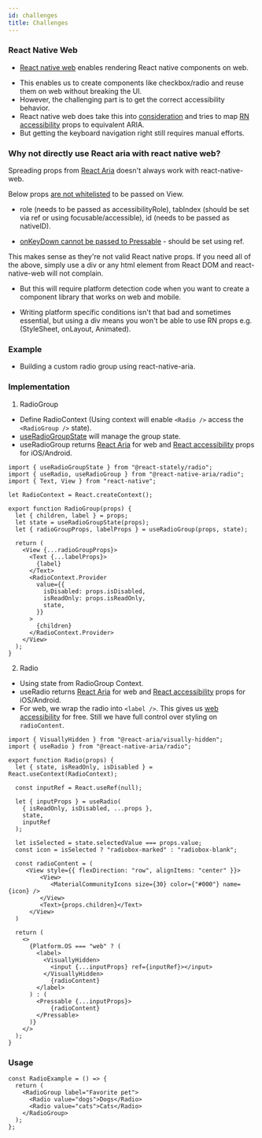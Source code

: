 ```yaml
---
id: challenges
title: Challenges
---
```


### React Native Web

- [React native web](https://github.com/necolas/react-native-web) enables rendering React native components on web.
<!-- - This gives us access to components like Modal/Virtualized list (FlatList) out of the box with react-native-web. -->
- This enables us to create components like checkbox/radio and reuse them on web without breaking the UI.
- However, the challenging part is to get the correct accessibility behavior.
- React native web does take this into [consideration](https://necolas.github.io/react-native-web/docs/?path=/docs/guides-accessibility--page) and tries to map [RN accessibility](https://reactnative.dev/docs/accessibility) props to equivalent ARIA.
- But getting the keyboard navigation right still requires manual efforts.

### Why not directly use React aria with react native web?

Spreading props from [React Aria](https://react-spectrum.adobe.com/react-aria/) doesn't always work with react-native-web.

Below props [are not whitelisted](https://github.com/necolas/react-native-web/blob/master/packages/react-native-web/src/exports/View/index.js#L25) to be passed on View.

- role (needs to be passed as accessibilityRole), tabIndex (should be set via ref or using focusable/accessible), id (needs to be passed as nativeID).

- [onKeyDown cannot be passed to Pressable](https://github.com/necolas/react-native-web/issues/1862) - should be set using ref.

This makes sense as they're not valid React native props. If you need all of the above, simply use a div or any html element from React DOM and react-native-web will not complain.

- But this will require platform detection code when you want to create a component library that works on web and mobile.

- Writing platform specific conditions isn't that bad and sometimes essential, but using a div means you won't be able to use RN props e.g. (StyleSheet, onLayout, Animated).

### Example

- Building a custom radio group using react-native-aria.

### Implementation

1. RadioGroup

- Define RadioContext (Using context will enable `<Radio />` access the `<RadioGroup />` state).
- [useRadioGroupState](https://react-spectrum.adobe.com/react-stately/useRadioGroupState.html) will manage the group state.
- useRadioGroup returns [React Aria](https://react-spectrum.adobe.com/react-aria/useRadioGroup.html) for web and [React accessibility](https://reactnative.dev/docs/accessibility) props for iOS/Android.

```
import { useRadioGroupState } from "@react-stately/radio";
import { useRadio, useRadioGroup } from "@react-native-aria/radio";
import { Text, View } from "react-native";

let RadioContext = React.createContext();

export function RadioGroup(props) {
  let { children, label } = props;
  let state = useRadioGroupState(props);
  let { radioGroupProps, labelProps } = useRadioGroup(props, state);

  return (
    <View {...radioGroupProps}>
      <Text {...labelProps}>
        {label}
      </Text>
      <RadioContext.Provider
        value={{
          isDisabled: props.isDisabled,
          isReadOnly: props.isReadOnly,
          state,
        }}
      >
        {children}
      </RadioContext.Provider>
    </View>
  );
}

```

2. Radio

- Using state from RadioGroup Context.
- useRadio returns [React Aria](https://react-spectrum.adobe.com/react-aria/useRadioGroup.html) for web and [React accessibility](https://reactnative.dev/docs/accessibility) props for iOS/Android.
- For web, we wrap the radio into `<label />`. This gives us [web accessibility](https://www.w3.org/TR/wai-aria-practices-1.1/examples/radio/radio-1/radio-1.html) for free.
  Still we have full control over styling on `radioContent`.

```
import { VisuallyHidden } from "@react-aria/visually-hidden";
import { useRadio } from "@react-native-aria/radio";

export function Radio(props) {
  let { state, isReadOnly, isDisabled } = React.useContext(RadioContext);

  const inputRef = React.useRef(null);

  let { inputProps } = useRadio(
    { isReadOnly, isDisabled, ...props },
    state,
    inputRef
  );

  let isSelected = state.selectedValue === props.value;
  const icon = isSelected ? "radiobox-marked" : "radiobox-blank";

  const radioContent = (
     <View style={{ flexDirection: "row", alignItems: "center" }}>
         <View>
            <MaterialCommunityIcons size={30} color={"#000"} name={icon} />
         </View>
         <Text>{props.children}</Text>
      </View>
  )

  return (
    <>
      {Platform.OS === "web" ? (
        <label>
          <VisuallyHidden>
            <input {...inputProps} ref={inputRef}></input>
          </VisuallyHidden>
            {radioContent}
        </label>
      ) : (
        <Pressable {...inputProps}>
            {radioContent}
        </Pressable>
      )}
    </>
  );
}
```

### Usage

```
const RadioExample = () => {
  return (
    <RadioGroup label="Favorite pet">
      <Radio value="dogs">Dogs</Radio>
      <Radio value="cats">Cats</Radio>
    </RadioGroup>
  );
};
```
